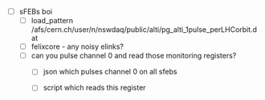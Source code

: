 - [ ] sFEBs boi
  - [ ] load_pattern /afs/cern.ch/user/n/nswdaq/public/alti/pg_alti_1pulse_perLHCorbit.dat
  - [ ] felixcore - any noisy elinks?
  - [ ] can you pulse channel 0 and read those monitoring registers?
    - [ ] json which pulses channel 0 on all sfebs
    - [ ] script which reads this register
    
